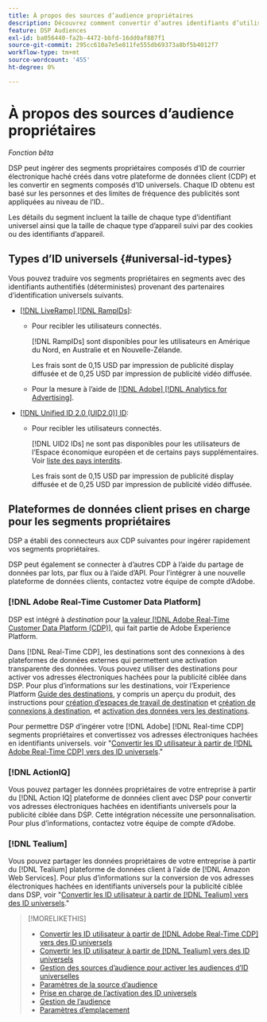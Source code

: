 ```yaml
---
title: À propos des sources d’audience propriétaires
description: Découvrez comment convertir d’autres identifiants d’utilisateur dans vos segments propriétaires en identifiants universels pour un ciblage sans cookie.
feature: DSP Audiences
exl-id: ba056440-fa2b-4472-bbfd-16dd0af887f1
source-git-commit: 295cc610a7e5e811fe555db69373a8bf5b4012f7
workflow-type: tm+mt
source-wordcount: '455'
ht-degree: 0%

---
```


# À propos des sources d’audience propriétaires

*Fonction bêta*

DSP peut ingérer des segments propriétaires composés d’ID de courrier électronique haché créés dans votre plateforme de données client (CDP) et les convertir en segments composés d’ID universels. Chaque ID obtenu est basé sur les personnes et des limites de fréquence des publicités sont appliquées au niveau de l’ID.<!-- Move that info. to somewhere else? -->.

Les détails du segment incluent la taille de chaque type d’identifiant universel ainsi que la taille de chaque type d’appareil suivi par des cookies ou des identifiants d’appareil.

## Types d’ID universels {#universal-id-types}

<!--  Replace below with this once ID5 sources are possible 

Using your first-party data, you can create segments with IDs from the following universal ID partners.

* Authenticated (deterministic) IDs using hashed email addresses:

-->

Vous pouvez traduire vos segments propriétaires en segments avec des identifiants authentifiés (déterministes) provenant des partenaires d’identification universels suivants.

* [[!DNL LiveRamp] [!DNL RampIDs]](https://liveramp.com/identity-resolution):

   * Pour recibler les utilisateurs connectés.

     [!DNL RampIDs] sont disponibles pour les utilisateurs en Amérique du Nord, en Australie et en Nouvelle-Zélande.

     Les frais sont de 0,15 USD par impression de publicité display diffusée et de 0,25 USD par impression de publicité vidéo diffusée.

   * Pour la mesure à l’aide de [[!DNL Adobe] [!DNL Analytics for Advertising]](/help/integrations/analytics/overview.md).

* [[!DNL Unified ID 2.0 (UID2.0)] ID](https://unifiedid.com):

   * Pour recibler les utilisateurs connectés.

     [!DNL UID2 IDs] ne sont pas disponibles pour les utilisateurs de l’Espace économique européen et de certains pays supplémentaires. Voir [liste des pays interdits](/help/policies/universal-id-policy.md#prohibited-countries-uid2).

     Les frais sont de 0,15 USD par impression de publicité display diffusée et de 0,25 USD par impression de publicité vidéo diffusée.

<!-- Not yet

* Probabilistic (unauthenticated) IDs using hashed email addresses:

  * [[!DNL ID5] IDs](https://id5.io): For retargeting unauthenticated site traffic, prospecting using third-party data, and measurement for both using [[!DNL Adobe] [!DNL Analytics for Advertising]](/help/integrations/analytics/overview.md). ID5 IDs are available for no fee.

    ID5 creates an ID by stitching together user signals (hashed email address) with various browser signals (such as IP address and timestamp).

    [!DNL Analytics] measurement requires all [prerequisites for implementing [!DNL Analytics for Advertising]](/help/integrations/analytics/prerequisites.md) and the [AMO ID and EF ID in your tracking URLs](/help/integrations/analytics/ids.md). You also must sign an agreement with [!DNL ID5] and set a parameter within your existing JavaScript tracking tags. <!-- Contact your Adobe Account Team for instructions. -->

<!--
    >[!NOTE]
    >
    >Third-party segments from [!DNL Eyeota] may automatically include ID5 IDs, in addition to users tracked by cookies or device IDs. The segment details include the size for each type. The usual usage fee for each segment, which is stated next to the segment name, applies; no additional fees are charged for the ID5 IDs.
-->

## Plateformes de données client prises en charge pour les segments propriétaires

DSP a établi des connecteurs aux CDP suivantes pour ingérer rapidement vos segments propriétaires.

DSP peut également se connecter à d’autres CDP à l’aide du partage de données par lots, par flux ou à l’aide d’API. Pour l’intégrer à une nouvelle plateforme de données clients, contactez votre équipe de compte d’Adobe.

### [!DNL Adobe Real-Time Customer Data Platform]

DSP est intégré à *destination* pour [la valeur [!DNL Adobe Real-Time Customer Data Platform (CDP)]](https://experienceleague.adobe.com/docs/experience-platform/rtcdp/overview.html), qui fait partie de Adobe Experience Platform.

Dans [!DNL Real-Time CDP], les destinations sont des connexions à des plateformes de données externes qui permettent une activation transparente des données. Vous pouvez utiliser des destinations pour activer vos adresses électroniques hachées pour la publicité ciblée dans DSP. Pour plus d’informations sur les destinations, voir l’Experience Platform [Guide des destinations](https://experienceleague.adobe.com/docs/experience-platform/destinations/home.html), y compris un aperçu du produit, des instructions pour [création d’espaces de travail de destination](https://experienceleague.adobe.com/docs/experience-platform/destinations/ui/destinations-workspace.html) et [création de connexions à destination](https://experienceleague.adobe.com/docs/experience-platform/destinations/ui/connect-destination.html), et [activation des données vers les destinations](https://experienceleague.adobe.com/docs/experience-platform/destinations/ui/activate/activate-segment-streaming-destinations.html).

Pour permettre DSP d’ingérer votre [!DNL Adobe] [!DNL Real-time CDP] segments propriétaires et convertissez vos adresses électroniques hachées en identifiants universels. voir &quot;[Convertir les ID utilisateur à partir de [!DNL Adobe Real-Time CDP] vers des ID universels](/help/dsp/audiences/sources/source-adobe-rtcdp.md).&quot;

### [!DNL ActionIQ]

Vous pouvez partager les données propriétaires de votre entreprise à partir du [!DNL Action IQ] plateforme de données client avec DSP pour convertir vos adresses électroniques hachées en identifiants universels pour la publicité ciblée dans DSP. Cette intégration nécessite une personnalisation. Pour plus d’informations, contactez votre équipe de compte d’Adobe.

### [!DNL Tealium]

Vous pouvez partager les données propriétaires de votre entreprise à partir du [!DNL Tealium] plateforme de données client à l’aide de [!DNL Amazon Web Services]. Pour plus d’informations sur la conversion de vos adresses électroniques hachées en identifiants universels pour la publicité ciblée dans DSP, voir &quot;[Convertir les ID utilisateur à partir de [!DNL Tealium] vers des ID universels](/help/dsp/audiences/sources/source-tealium.md).&quot;

>[!MORELIKETHIS]
>
>* [Convertir les ID utilisateur à partir de [!DNL Adobe Real-Time CDP] vers des ID universels](/help/dsp/audiences/sources/source-adobe-rtcdp.md)
>* [Convertir les ID utilisateur à partir de [!DNL Tealium] vers des ID universels](/help/dsp/audiences/sources/source-tealium.md)
>* [Gestion des sources d’audience pour activer les audiences d’ID universelles](source-manage.md)
>* [Paramètres de la source d’audience](source-settings.md)
>* [Prise en charge de l’activation des ID universels](/help/dsp/audiences/universal-ids.md)
>* [Gestion de l’audience](/help/dsp/audiences/audience-about.md)
>* [Paramètres d’emplacement](/help/dsp/campaign-management/placements/placement-settings.md)

<!--
>* [Convert User IDs from [!DNL Optimizely] to Universal IDs](/help/dsp/audiences/sources/source-optimizely.md)
-->
